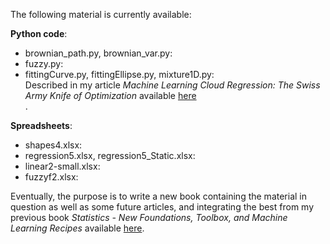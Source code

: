 The following material is currently available:

<b>Python code</b>:

<ul>
  <li> brownian_path.py, brownian_var.py: </li>
  <li> fuzzy.py: </li>
  <li> fittingCurve.py, fittingEllipse.py, mixture1D.py: <br>
    Described in my article <em>Machine Learning Cloud Regression: The Swiss Army Knife of Optimization</em> available <a href="https://mltechniques.com/2022/08/25/machine-learning-cloud-regression-the-swiss-army-knife-of-optimization/">here</a></li>.
</ul>

<b>Spreadsheets</b>: 

<ul>
  <li> shapes4.xlsx: </li>
  <li> regression5.xlsx, regression5_Static.xlsx: </li>
  <li> linear2-small.xlsx: </li>
  <li>fuzzyf2.xlsx: </li>
</ul>

Eventually, the purpose is to write a new book containing the material in question as well as some future articles, and integrating the best from my previous book <em>Statistics - New Foundations, Toolbox, and Machine Learning Recipes</em> available <a href="https://mltechniques.com/resources/">here</a>.
